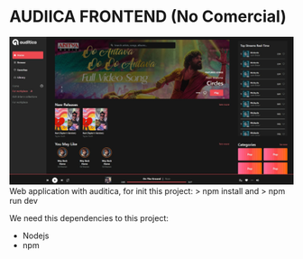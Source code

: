 # AUDIICA FRONTEND (No Comercial)
<img src="./assets/auditica-1.jpg" alt="Image for Auditica Readme" />
Web application with auditica, for init this project: 
>   npm install
and
>   npm run dev

We need this dependencies to this project:
    <ul>
        <li>Nodejs</li>
        <li>npm</li>
    </ul>